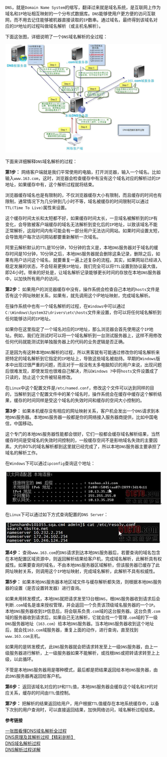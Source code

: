 `DNS`，就是`Domain Name System`的缩写，翻译过来就是域名系统，是互联网上作为域名和`IP`地址相互映射的一个分布式数据库。`DNS`能够使用户更方便的访问互联网，而不用去记住能够被机器直接读取的`IP`数串。通过域名，最终得到该域名对应的`IP`地址的过程叫做域名解析（或主机名解析）。

下面这张图，详细说明了一个`DNS`域名解析的全过程：

![](DNS域名解析过程/1.jpg)

下面来详细解释`DNS`域名解析的过程：

**第1步：** 网络客户端就是我们平常使用的电脑，打开浏览器，输入一个域名。比如输入`www.163.com`，这时，浏览器会检查缓存中有没有这个域名对应的解析过的`IP`地址，如果缓存中有，这个解析过程就将结束。

浏览器缓存域名也是有限制的，不仅浏览器缓存大小有限制，而且缓存的时间也有限制，通常情况下为几分钟到几小时不等，域名被缓存的时间限制可以通过`TTL(Time To Live)`属性来设置。

这个缓存时间太长和太短都不好，如果缓存时间太长，一旦域名被解析到的`IP`有变化，会导致被客户端缓存的域名无法解析到变化后的`IP`地址，以致该域名不能正常解析，这段时间内有可能会有一部分用户无法访问网站。如果时间设置太短，会导致用户每次访问网站都要重新解析一次域名。

阿里云解析默认的`TTL`是10分钟，10分钟的含义是，本地`DNS`服务器对于域名的缓存时间是10分钟，10分钟之后，本地`DNS`服务器就会删除这条记录，删除之后，如果有用户访问这个域名，就要重复一遍上述复杂的流程。其实，如果网站已经进入稳定发展的状态，不会轻易更换`IP`地址，我们完全可以将`TTL`设置到协议最大值，即24小时。带来的好处是，让域名解析记录能够更长时间的存放在本地`DNS`服务器中，以加快所有用户的访问。

**第2步：** 如果用户的浏览器缓存中没有，操作系统会检查自己本地的`hosts`文件是否有这个网址映射关系，如果有，就先调用这个IP地址映射，完成域名解析。

在操作系统中也有一个域名解析的过程，在`Windows`中可以通过`C:\Windows\System32\drivers\etc\hosts`文件来设置，你可以将任何域名解析到任何能够访问的`IP`地址。

如果你在这里指定了一个域名对应的`IP`地址，那么浏览器会首先使用这个`IP`地址。例如，我们在测试时可以将一个域名解析到一台测试服务器上，这样不用修改任何代码就能测试到单独服务器上的代码的业务逻辑是否正确。

正是因为有这种本地`DNS`解析的过程，所以黑客就有可能通过修改你的域名解析来把特定的域名解析到它指定的`IP`地址上，导致这些域名被劫持。早期的`Windows`版本中出现过很严重的问题，而且对于一般没有太多电脑知识的用户来说，出现问题后很难发现，即使发现也很难自己解决，所以`Windows 7`中将`hosts`文件设置成了只读的，防止这个文件被轻易修改。

在`Linux`中这个配置文件是`/etc/named.conf`，修改这个文件可以达到同样的目的，当解析到这个配置文件中的某个域名时，操作系统会在缓存中缓存这个解析结果，缓存的时间同样是受这个域名的失效时间和缓存的空间大小控制的。

**第3步：** 如果本机缓存没有相应的网址映射关系，客户机会发出一个`DNS`请求到本地`DNS`服务器。本地`DNS`服务器一般都是你的网络接入服务器商提供，比如中国电信，中国移动。

这个专门的本地`DNS`服务器性能都会很好，它们一般都会缓存域名解析结果，当然缓存时间是受域名的失效时间控制的，一般缓存空间不是影响域名失效的主要因素。大约80%的域名解析都到这里就已经完成了，所以本地`DNS`服务器主要承担了域名的解析工作。

在`Windows`下可以通过`ipconfig`查询这个地址：

![](DNS域名解析过程/2.jpg)

在`Linux`下可以通过如下方式查询配置的`DNS Server`：

![](DNS域名解析过程/3.jpg)

**第4步：** 查询`www.163.com`的`DNS`请求到达本地`DNS`服务器后，若要查询的域名包含在本地配置区域资源中，则返回解析结果给客户机，完成域名解析，此解析具有权威性。如果要查询的域名，不由本地`DNS`服务器区域解析，但该服务器已缓存了此网址映射关系，则调用这个`IP`地址映射，完成域名解析，此解析不具有权威性。

**第5步：** 如果本地`DNS`服务器本地区域文件与缓存解析都失效，则根据本地`DNS`服务器的设置（是否设置转发器）进行查询。

如果未用转发模式，本地`DNS`就把请求发至13台根`DNS`，根`DNS`服务器收到请求后会判断`.com`域名是谁来授权管理，并会返回一个负责该顶级域名服务器的一个`IP`。本地`DNS`服务器收到`IP`信息后，将会联系负责`.com`域的这台服务器。这台负责`.com`域的服务器收到请求后，如果自己无法解析，它就会找一个管理`.com`域的下一级`DNS`服务器地址（`163.com`）给本地`DNS`服务器。当本地`DNS`服务器收到这个地址后，就会找`163.com`域服务器，重复上面的动作，进行查询，直至找到`www.163.com`主机。

如果用的是转发模式，此`DNS`服务器就会把请求转发至上一级`DNS`服务器，由上一级服务器进行解析，上一级服务器如果不能解析，或找根`DNS`或把转请求转至上上级，以此循环。

不管是本地`DNS`服务器用是哪种模式，最后都是把结果返回给本地`DNS`服务器，由此`DNS`服务器再返回给客户机。

**第6步：** 返回该域名对应的`IP`和`TTL`值，本地`DNS`服务器会缓存这个域名和`IP`的对应关系，缓存的时间由`TTL`值控制。

**第7步：** 把解析的结果返回给用户，用户根据`TTL`值缓存在本地系统缓存中，以备下次别的用户查询时，可以直接返回结果，加快网络访问，域名解析过程结束。



**参考链接**

[一张图看懂DNS域名解析全过程](http://www.maixj.net/ict/dns-chaxun-9208)</br>
[DNS原理及其解析过程【精彩剖析】](http://369369.blog.51cto.com/319630/812889/)</br>
[DNS域名解析过程](http://www.360doc.com/content/13/0527/17/11253639_288596772.shtml)</br>
[DNS解析过程详解](http://blog.chinaunix.net/uid-28216282-id-3757849.html)
